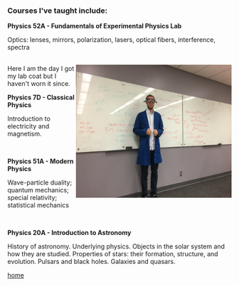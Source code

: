 ### Courses I've taught include:

<strong>Physics 52A - Fundamentals of Experimental Physics Lab</strong>

Optics: lenses, mirrors, polarization, lasers, optical fibers, interference, spectra

<br>
<img align="right" src="./jackpic6.jpg" width="350" height="300">
<right> Here I am the day I got my lab coat but I haven't worn it since.</right>

<b>Physics 7D - Classical Physics</b>

Introduction to electricity and magnetism.

<br>

<b>Physics 51A -  Modern Physics</b>

Wave-particle duality; quantum mechanics; special relativity; statistical mechanics

<br>

<b>Physics 20A - Introduction to Astronomy</b>

History of astronomy. Underlying physics. Objects in the solar system and how they are studied. 
Properties of stars: their formation, structure, and evolution. Pulsars and black holes. Galaxies and quasars.


[home](./)
